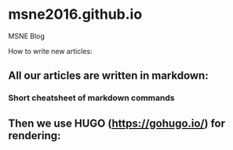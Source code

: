 # msne2016.github.io
MSNE Blog

How to write new articles:

## All our articles are written in markdown:

### Short cheatsheet of markdown commands


## Then we use HUGO (https://gohugo.io/) for rendering: 

